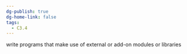 ```yaml
---
dg-publish: true
dg-home-link: false
tags:
  - C3.4
---
```

write programs that make use of external or add-on modules or libraries